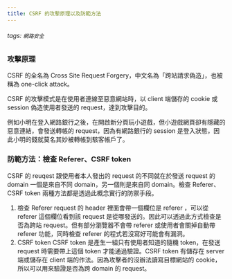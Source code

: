 ```yaml
---
title: CSRF 的攻擊原理以及防範方法
---
```

###### tags: `網路安全`
### 攻擊原理
CSRF 的全名為 Cross Site Request Forgery，中文名為「跨站請求偽造」，也被稱為 one-click attack。

CSRF 的攻擊模式是在使用者連線至惡意網站時，以 client 端儲存的 cookie 或 session 偽造使用者發送的 request，達到攻擊目的。

例如小明在登入網路銀行之後，在開啟新分頁玩小遊戲，但小遊戲網頁卻有隱藏的惡意連結，會發送轉帳的 request，因為有網路銀行的 session 是登入狀態，因此小明的錢就莫名其妙被轉帳到駭客帳戶了。

### 防範方法：檢查 Referer、CSRF token
CSRF 的 reuqest 跟使用者本人發出的 request 的不同就在於發送 request 的 domain 一個是來自不同 domain，另一個則是來自同 domain。檢查 Referer、CSRF token 兩種方法都是透過此概念實行的防禦手段。
1. 檢查 Referer
   request 的 header 裡面會帶一個欄位是 referer ，可以從 referer 這個欄位看到該 request 是從哪發送的。因此可以透過此方式檢查是否為跨站 request。但有部分瀏覽器不會帶 referer 或使用者會關掉自動帶 referer 功能，同時檢查 referer 的程式若沒寫好可能會有漏洞。
2. CSRF token
   CSRF token 是產生一組只有使用者知道的隨機 token，在發送 request 時需要帶上這個 token 才能通過驗證。CSRF token 有儲存在 server 端或儲存在 client 端的作法。因為攻擊者的沒辦法讀寫目標網站的 cookie，所以可以用來驗證是否為跨 domain 的 request。